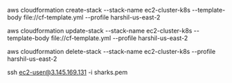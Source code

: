 aws cloudformation create-stack --stack-name ec2-cluster-k8s --template-body file://cf-template.yml  --profile harshil-us-east-2

aws cloudformation update-stack --stack-name ec2-cluster-k8s --template-body file://cf-template.yml  --profile harshil-us-east-2

aws cloudformation delete-stack --stack-name ec2-cluster-k8s --profile harshil-us-east-2

ssh ec2-user@3.145.169.131 -i sharks.pem